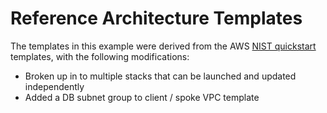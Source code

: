 # Reference Architecture Templates

The templates in this example were derived from the AWS [NIST quickstart](https://aws.amazon.com/quickstart/architecture/accelerator-nist/) templates, with the following modifications:

 * Broken up in to multiple stacks that can be launched and updated independently
 * Added a DB subnet group to client / spoke VPC template
